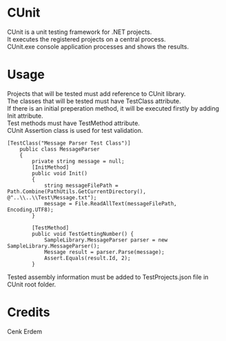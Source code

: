 # CUnit
CUnit is a unit testing framework for .NET projects. <br/>
It executes the registered projects on a central process. <br/>
CUnit.exe console application processes and shows the results.
# Usage
Projects that will be tested must add reference to CUnit library. <br/>
The classes that will be tested must have TestClass attribute. <br/>
If there is an initial preperation method, it will be executed firstly by adding Init attribute. <br/>
Test methods must have TestMethod attribute. <br/>
CUnit Assertion class is used for test validation.
```
[TestClass("Message Parser Test Class")]
    public class MessageParser
    {
        private string message = null;
        [InitMethod]
        public void Init()
        {
            string messageFilePath = Path.Combine(PathUtils.GetCurrentDirectory(), @"..\\..\\Test\Message.txt");
            message = File.ReadAllText(messageFilePath, Encoding.UTF8);
        }

        [TestMethod]
        public void TestGettingNumber() {
            SampleLibrary.MessageParser parser = new SampleLibrary.MessageParser();
            Message result = parser.Parse(message);
            Assert.Equals(result.Id, 2);
        }
```


Tested assembly information must be added to TestProjects.json file in CUnit root folder.
# Credits
Cenk Erdem
